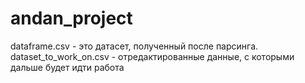 # andan_project
dataframe.csv - это датасет, полученный после парсинга. dataset_to_work_on.csv - отредактированные данные, с которыми дальше будет идти работа
